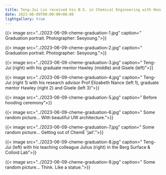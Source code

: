 ```yaml
---
title: Teng-Jui Lin received his B.S. in Chemical Engineering with Honors and graduated from the University of Washington.
date: 2023-06-09T00:00:00+08:00
lightgallery: true
---
```


{{< image src="../2023-06-09-cheme-graduation-1.jpg" caption=" Graduation portrait. Photographer: Seoyoung.">}}

{{< image src="../2023-06-09-cheme-graduation-2.jpg" caption=" Graduation portrait. Photographer: Seoyoung.">}}

{{< image src="../2023-06-09-cheme-graduation-3.jpg" caption=" Teng-Jui (right) with his graduate mentor Hawley (middle) and Gisele (left)">}}

{{< image src="../2023-06-09-cheme-graduation-4.jpg" caption=" Teng-Jui (right 1) with his research advisor Prof Elizabeth Nance (left 1), graduate mentor Hawley (right 2) and Gisele (left 3)">}}

{{< image src="../2023-06-09-cheme-graduation-5.jpg" caption=" Before hooding ceremony">}}

{{< image src="../2023-06-09-cheme-graduation-6.jpg" caption=" Some random picture... With beautiful UW architecture.">}}

{{< image src="../2023-06-09-cheme-graduation-7.jpg" caption=" Some random picture... Getting out of ChemE 'jail'.">}}

{{< image src="../2023-06-09-cheme-graduation-8.jpg" caption=" Teng-Jui (left) with his teaching colleague Julius (right) in the Berg Surface & Colloid Lab">}}

{{< image src="../2023-06-09-cheme-graduation-9.jpg" caption=" Some random picture... Think. Like a statue.">}}
